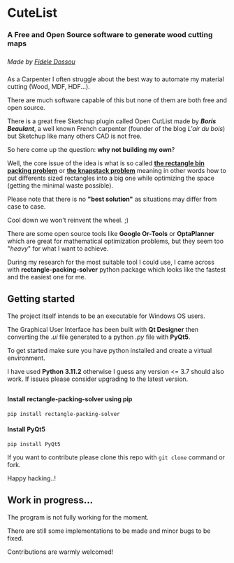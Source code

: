 # CuteList
###
### A Free and Open Source software to generate wood cutting maps
###
*Made by [Fidele Dossou](https://www.linkedin.com/in/fidele-dossou-1752531800)*
###
As a Carpenter I often struggle about the best way to automate my material cutting (Wood, MDF, HDF...).

There are much software capable of this but none of them are both free and open source.

There is a great free Sketchup plugin called Open CutList made by ***Boris Beaulant***, a well known 
French carpenter (founder of the blog *L'air du bois*) but Sketchup like many others CAD is not free.

So here come up the question: **why not building my own**?

Well, the core issue of the idea is what is so called <u>**the rectangle bin packing problem**</u> or <u>**the knapstack
problem**</u>
meaning in other words how to put differents sized rectangles into a big one while optimizing the space (getting the
minimal waste possible).

Please note that there is no **"best solution"** as situations may differ from case to case. 

Cool down we won't reinvent the wheel. ;)

There are some open source tools like **Google Or-Tools** or **OptaPlanner** which are great for mathematical optimization 
problems, but they seem too "*heavy*" for what I want to achieve.

During my research for the most suitable tool I could use, I came across with **rectangle-packing-solver** python 
package which looks like the fastest and the easiest one for me. 


## Getting started

The project itself intends to be an executable for Windows OS users.

The Graphical User Interface has been built with **Qt Designer** then converting the .*ui* file generated to a python 
*.py* file with **PyQt5**.

To get started make sure you have python installed and create a virtual environment.

I have used **Python 3.11.2** otherwise I guess any version <= 3.7 should also work.
If issues please consider upgrading to the latest version.
##

#### Install rectangle-packing-solver using pip
```
pip install rectangle-packing-solver
```

#### Install PyQt5 

```
pip install PyQt5
```

If you want to contribute please clone this repo with ```git clone``` command or fork.

Happy hacking..!

## Work in progress...

The program is not fully working for the moment. 

There are still some implementations to be made and minor bugs to be fixed.

Contributions are warmly welcomed!